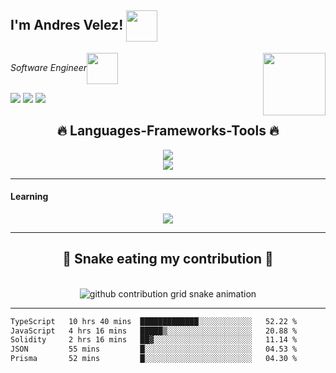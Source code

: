 <h2>I'm Andres Velez! <img src="https://media.giphy.com/media/12oufCB0MyZ1Go/giphy.gif" width="50" align='center'></h2>
<img align='right' src="https://media.giphy.com/media/6BHbKbBorP68tvJQlY/giphy.gif" width="100"></img>
<p><em>Software Engineer<img src="https://media.giphy.com/media/WUlplcMpOCEmTGBtBW/giphy.gif" width="50" align='center'> 
</em></p>


<a href="https://www.linkedin.com/in/andres-velez-su/" target="_blank"><img src="https://img.shields.io/badge/-LinkedIn-%230077B5?style=for-the-badge&logo=linkedin&logoColor=white" target="_blank"></a>
<a href = "mailto:advelezs@gmail.com"><img src="https://img.shields.io/badge/-Gmail-%23333?style=for-the-badge&logo=gmail&logoColor=white" target="_blank"></a>
<a href="https://andresvelez.online/" target="_blank"><img src="https://img.shields.io/badge/-WEB-d74e09?style=for-the-badge" target="_blank"></a>

<h2 align="center">🔥 Languages-Frameworks-Tools 🔥</h2> 

<p align="center">
  <a href="https://skillicons.dev">
    <img src="https://skillicons.dev/icons?i=git,bootstrap,javascript,css,html,redux,styledcomponents,arduino" /><br>
    <img src="https://skillicons.dev/icons?i=mongodb,express,react,nextjs,mysql,django,vscode,blender,linux,github,figma" />

  </a>
</p>
<hr>

<h4>Learning</h4>
<p align="center">
  <a href="https://skillicons.dev">
    <img src="https://skillicons.dev/icons?i=aws,nodejs" />
  </a>
</p>
<hr>

<div align="center">
  <h2>🐍 Snake eating my contribution 🐍</h2>
  <br>
<picture>
  <source media="(prefers-color-scheme: dark)" srcset="https://raw.githubusercontent.com/platane/platane/output/github-contribution-grid-snake-dark.svg">
  <source media="(prefers-color-scheme: light)" srcset="https://raw.githubusercontent.com/platane/platane/output/github-contribution-grid-snake.svg">
  <img alt="github contribution grid snake animation" src="https://raw.githubusercontent.com/platane/platane/output/github-contribution-   grid-snake.svg">
  </picture>
</div>

---
<!--START_SECTION:waka-->

```txt
TypeScript   10 hrs 40 mins  █████████████░░░░░░░░░░░░   52.22 %
JavaScript   4 hrs 16 mins   █████▒░░░░░░░░░░░░░░░░░░░   20.88 %
Solidity     2 hrs 16 mins   ██▓░░░░░░░░░░░░░░░░░░░░░░   11.14 %
JSON         55 mins         █░░░░░░░░░░░░░░░░░░░░░░░░   04.53 %
Prisma       52 mins         █░░░░░░░░░░░░░░░░░░░░░░░░   04.30 %
```

<!--END_SECTION:waka-->
